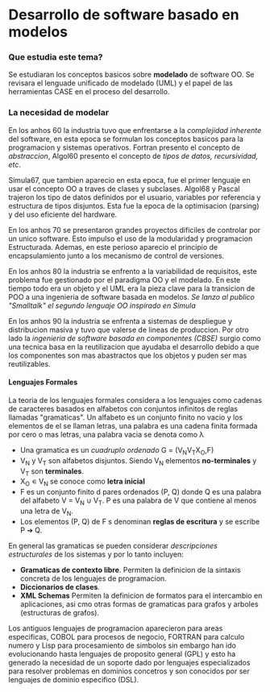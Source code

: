 # Desarrollo de software basado en modelos

### Que estudia este tema?

Se estudiaran los conceptos basicos sobre **modelado** de software OO. Se revisara el lenguade unificado de modelado (UML) y el papel de las herramientas CASE en el proceso del desarrollo.

### La necesidad de modelar

En los anhos 60 la industria tuvo que enfrentarse a la *complejidad inherente* del software, en esta epoca se formulan los conceptos basicos para la programacion y sistemas operativos. Fortran presento el concepto de *abstraccion*, Algol60 presento el concepto de *tipos de datos, recursividad, etc*.

Simula67, que tambien aparecio en esta epoca, fue el primer lenguaje en usar el concepto OO a traves de clases y subclases. Algol68 y Pascal trajeron los tipo de datos definidos por el usuario, variables por referencia y estructura de tipos disjuntos. Esta fue la epoca de la optimisacion (parsing) y del uso eficiente del hardware.

En los anhos 70 se presentaron grandes proyectos dificiles de controlar por un unico software. Esto impulso el uso de la modularidad y programacion Estructurada. Ademas, en este perioso aparecio el principio de encapsulamiento junto a los mecanismo de control de versiones.

En los anhos 80 la industria se enfrento a la variabilidad de requisitos, este problema fue gestionado por el paradigma OO y el modelado. En este tiempo todo era un objeto y el UML era la pieza clave para la transicion de POO a una ingenieria de software basada en modelos. *Se lanzo al publico "Smalltalk" el segundo lenguaje OO inspirado en Simula*

En los anhos 90 la industria se enfrenta a sistemas de despliegue y distribucion masiva y tuvo que valerse de lineas de produccion. Por otro lado la *ingenieria de software basada en componentes (CBSE)* surgio como una tecnica basa en la reutilizacion que ayudaba el desarrollo debido a que los componentes son mas abastractos que los objetos y puden ser mas reutilizables.

#### Lenguajes Formales

La teoria de los lenguajes formales considera a los lenguajes como cadenas de caracteres basados en alfabetos con conjuntos infinitos de reglas llamadas "gramaticas". Un alfabeto es un conjunto finito no vacio y los elementos de el se llaman letras, una palabra es una cadena finita formada por cero o mas letras, una palabra vacia se denota como &#955;

- Una gramatica es un *cuadruplo ordenado* G = (V<sub>N</sub>V<sub>T</sub>X<sub>O</sub>,F)
- V<sub>N</sub> y V<sub>T</sub> son alfabetos disjuntos. Siendo V<sub>N</sub> elementos **no-terminales** y V<sub>T</sub> son **terminales**.
- X<sub>O</sub> &#8714; V<sub>N</sub> se conoce como **letra inicial**
- F es un conjunto finito d pares ordenados (P, Q) donde Q es una palabra del alfabeto V = V<sub>N</sub> &#8746; V<sub>T</sub>. P es una palabra de V que contiene al menos una letra de V<sub>N</sub>.
- Los elementos (P, Q) de F s denominan **reglas de escritura** y se escribe P &#10132; Q.

En general las gramaticas se pueden considerar *descripciones estructurales* de los sistemas y por lo tanto incluyen:
- **Gramaticas de contexto libre**. Permiten la definicion de la sintaxis concreta de los lenguajes de programacion.
- **Diccionarios de clases**.
- **XML Schemas** Permiten la definicion de formatos para el intercambio en aplicaciones, asi cmo otras formas de gramaticas para grafos y arboles (estructuras de grafos).

Los antiguos lenguajes de programacion aparecieron para areas especificas, COBOL para procesos de negocio, FORTRAN para calculo numero y Lisp para procesamiento de simbolos sin embargo han ido evolucionando hasta lenguajes de proposito general (GPL) y esto ha generado la necesidad de un soporte dado por lenguajes especializados para resolver problemas en dominios concetros y son conocidos por ser lenguajes de dominio especifico (DSL).

